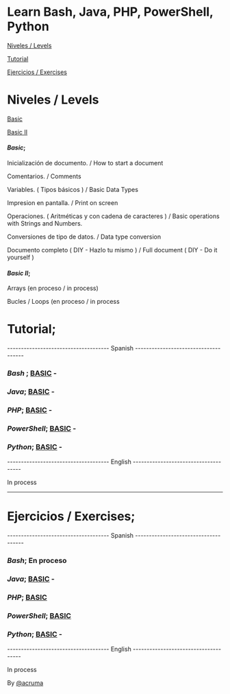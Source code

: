 # Learn Bash, Java, PHP, PowerShell, Python  

[Niveles / Levels](https://github.com/acruma/learn#niveles--levels)

[Tutorial](https://github.com/acruma/learn#tutorial)

[Ejercicios / Exercises](https://github.com/acruma/learn#ejercicios--exercises)

# Niveles / Levels

[Basic](https://github.com/acruma/learn#basic)

[Basic II](https://github.com/acruma/learn#basic-ii)

#### *Basic*;

Inicialización de documento.                            / How to start a document

Comentarios.                                            / Comments

Variables. ( Tipos básicos )                            / Basic Data Types

Impresion en pantalla.                                  / Print on screen

Operaciones. ( Aritméticas y con cadena de caracteres ) / Basic operations with Strings and Numbers. 

Conversiones de tipo de datos.                          / Data type conversion

Documento completo ( DIY - Hazlo tu mismo )             / Full document ( DIY - Do it yourself )

#### *Basic II*;

Arrays (en proceso / in process)

Bucles / Loops (en proceso / in process

# Tutorial;  

------------------------------------- Spanish -------------------------------------

### *Bash* ; [BASIC](https://github.com/acruma/learn/blob/master/spanish/basic/bash.md) -
### *Java*; [BASIC](https://github.com/acruma/learn/blob/master/spanish/basic/java.md) - 
### *PHP*; [BASIC](https://github.com/acruma/learn/blob/master/spanish/basic/php.md) - 
### *PowerShell*; [BASIC](https://github.com/acruma/learn/blob/master/spanish/basic/powershell.md) - 
### *Python*; [BASIC](https://github.com/acruma/learn/blob/master/spanish/basic/python.md) -   

------------------------------------- English -------------------------------------

In process

***

# Ejercicios / Exercises;

------------------------------------- Spanish -------------------------------------

### *Bash*; En proceso 
### *Java*; [BASIC](https://github.com/acruma/learn/blob/master/spanish/basic/Ejercicios/java.md) - 
### *PHP*; [BASIC](https://github.com/acruma/learn/blob/master/spanish/basic/Ejercicios/php.md)
### *PowerShell*; [BASIC](https://github.com/acruma/learn/blob/master/spanish/basic/Ejercicios/powershell.md)
### *Python*; [BASIC](https://github.com/acruma/learn/blob/master/spanish/basic/Ejercicios/python.md) - 

------------------------------------- English -------------------------------------

In process

By [@acruma](https://github.com/acruma)
